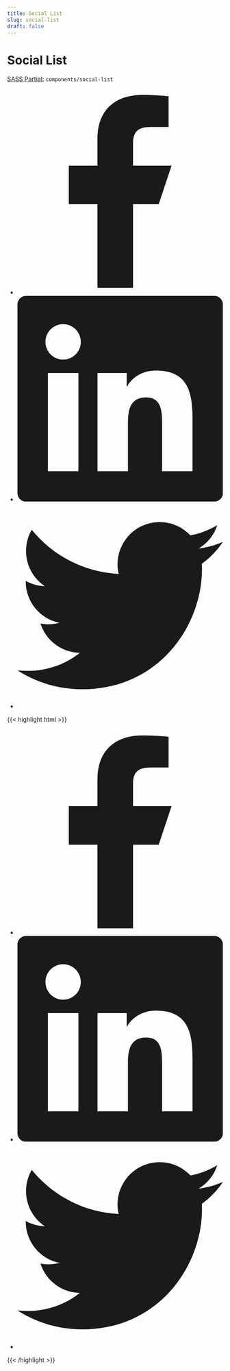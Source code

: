 ```yaml
---
title: Social List
slug: social-list
draft: false
---
```


<!-- Header -->
<div class="styleguide__content border-b border-oat-light pb-8 mb-12">
  <h1>Social List</h1>
  <p><u>SASS Partial:</u> <code>components/social-list</code></p>
</div>

      
<!-- Result -->
<div class="styleguide__result">
<ul class="social-list | mt-3" role="menubar">
    <li>
        <a aria-label="Facebook" href=""><span class="icon | icon--fb"><svg viewbox="0 0 32 32" xmlns="http://www.w3.org/2000/svg">
        <path d="M12.46218,31V18H8v-6h4.46218V7.80998C12.46218,3.24577,15.35166,1,19.42325,1 c1.95033,0,3.62655,0.1452,4.11504,0.21011v4.76987l-2.82387,0.00128C18.50007,5.98127,18,7.0335,18,8.57757V12h6l-2,6h-4v13 H12.46218z" fill="currentColor"></path></svg></span></a>
    </li>
    <li>
        <a aria-label="Linked In" href=""><span class="icon | icon--linkedin"><svg viewbox="0 0 32 32" xmlns="http://www.w3.org/2000/svg">
        <path d="M30.66667,0H1.33333C0.59695,0,0,0.59695,0,1.33333v29.33333C0,31.40305,0.59695,32,1.33333,32h29.33333 C31.40305,32,32,31.40305,32,30.66667V1.33333C32,0.59695,31.40305,0,30.66667,0z M9.49262,27.26738H4.74176V11.99653h4.75086 V27.26738z M7.1185,9.91013c-1.5243,0-2.75347-1.23305-2.75347-2.75258c0-1.5191,1.22916-2.75218,2.75347-2.75218 c1.51823,0,2.75084,1.23308,2.75084,2.75218C9.86933,8.67708,8.63673,9.91013,7.1185,9.91013z M27.26871,27.26738h-4.74569v-7.42622 c0-1.77085-0.0304-4.04907-2.46613-4.04907c-2.4696,0-2.8464,1.93013-2.8464,3.92231v7.55298h-4.74045V11.99653h4.54951v2.08764 h0.06507c0.6328-1.20053,2.18142-2.46658,4.49049-2.46658c4.80551,0,5.6936,3.16196,5.6936,7.27476V27.26738z" fill="currentColor"></path></svg></span></a>
    </li>
    <li>
        <a aria-label="Linked In" href=""><span class="icon | icon--linkedin"><svg viewbox="0 0 32 32" xmlns="http://www.w3.org/2000/svg">
        <path d="M32,6.07561c-1.17735,0.52214-2.44259,0.87512-3.77071,1.03378 c1.35555-0.81248,2.39653-2.09911,2.88667-3.63218c-1.26845,0.75237-2.67349,1.29874-4.16896,1.5932 c-1.19757-1.276-2.90382-2.07328-4.79203-2.07328c-3.6259,0-6.56538,2.93949-6.56538,6.56504 c0,0.51461,0.05807,1.0156,0.16997,1.49615C10.30329,10.78454,5.46576,8.17083,2.2277,4.19882 C1.66258,5.16848,1.33887,6.29621,1.33887,7.49939c0,2.27766,1.15906,4.28716,2.92062,5.46451 C3.1833,12.92984,2.171,12.63447,1.28582,12.14272c-0.00046,0.02744-0.00056,0.05487-0.00056,0.08253 c0,3.18096,2.26302,5.83445,5.2664,6.43754C6.00071,18.81275,5.42072,18.893,4.82199,18.893 c-0.42305,0-0.83433-0.04115-1.2352-0.11774c0.83546,2.60823,3.26,4.50639,6.13286,4.55943 c-2.24691,1.76077-5.07769,2.81032-8.15355,2.81032c-0.52993,0-1.05253-0.03109-1.5661-0.09167 c2.90543,1.86272,6.35632,2.94954,10.06382,2.94954c12.07582,0,18.67926-10.00381,18.67926-18.67944 c0-0.28463-0.00639-0.56776-0.01897-0.8493C30.00674,8.54849,31.11985,7.39218,32,6.07561z" fill="currentColor"></path></svg></span></a>
    </li>
</ul>
</div>

<!-- Markup -->
{{< highlight html  >}}
<ul class="social-list | mt-3" role="menubar">
			<li>
				<a aria-label="Facebook" href=""><span class="icon | icon--fb"><svg viewbox="0 0 32 32" xmlns="http://www.w3.org/2000/svg">
				<path d="M12.46218,31V18H8v-6h4.46218V7.80998C12.46218,3.24577,15.35166,1,19.42325,1 c1.95033,0,3.62655,0.1452,4.11504,0.21011v4.76987l-2.82387,0.00128C18.50007,5.98127,18,7.0335,18,8.57757V12h6l-2,6h-4v13 H12.46218z" fill="currentColor"></path></svg></span></a>
			</li>
			<li>
				<a aria-label="Linked In" href=""><span class="icon | icon--linkedin"><svg viewbox="0 0 32 32" xmlns="http://www.w3.org/2000/svg">
				<path d="M30.66667,0H1.33333C0.59695,0,0,0.59695,0,1.33333v29.33333C0,31.40305,0.59695,32,1.33333,32h29.33333 C31.40305,32,32,31.40305,32,30.66667V1.33333C32,0.59695,31.40305,0,30.66667,0z M9.49262,27.26738H4.74176V11.99653h4.75086 V27.26738z M7.1185,9.91013c-1.5243,0-2.75347-1.23305-2.75347-2.75258c0-1.5191,1.22916-2.75218,2.75347-2.75218 c1.51823,0,2.75084,1.23308,2.75084,2.75218C9.86933,8.67708,8.63673,9.91013,7.1185,9.91013z M27.26871,27.26738h-4.74569v-7.42622 c0-1.77085-0.0304-4.04907-2.46613-4.04907c-2.4696,0-2.8464,1.93013-2.8464,3.92231v7.55298h-4.74045V11.99653h4.54951v2.08764 h0.06507c0.6328-1.20053,2.18142-2.46658,4.49049-2.46658c4.80551,0,5.6936,3.16196,5.6936,7.27476V27.26738z" fill="currentColor"></path></svg></span></a>
			</li>
			<li>
				<a aria-label="Linked In" href=""><span class="icon | icon--linkedin"><svg viewbox="0 0 32 32" xmlns="http://www.w3.org/2000/svg">
				<path d="M32,6.07561c-1.17735,0.52214-2.44259,0.87512-3.77071,1.03378 c1.35555-0.81248,2.39653-2.09911,2.88667-3.63218c-1.26845,0.75237-2.67349,1.29874-4.16896,1.5932 c-1.19757-1.276-2.90382-2.07328-4.79203-2.07328c-3.6259,0-6.56538,2.93949-6.56538,6.56504 c0,0.51461,0.05807,1.0156,0.16997,1.49615C10.30329,10.78454,5.46576,8.17083,2.2277,4.19882 C1.66258,5.16848,1.33887,6.29621,1.33887,7.49939c0,2.27766,1.15906,4.28716,2.92062,5.46451 C3.1833,12.92984,2.171,12.63447,1.28582,12.14272c-0.00046,0.02744-0.00056,0.05487-0.00056,0.08253 c0,3.18096,2.26302,5.83445,5.2664,6.43754C6.00071,18.81275,5.42072,18.893,4.82199,18.893 c-0.42305,0-0.83433-0.04115-1.2352-0.11774c0.83546,2.60823,3.26,4.50639,6.13286,4.55943 c-2.24691,1.76077-5.07769,2.81032-8.15355,2.81032c-0.52993,0-1.05253-0.03109-1.5661-0.09167 c2.90543,1.86272,6.35632,2.94954,10.06382,2.94954c12.07582,0,18.67926-10.00381,18.67926-18.67944 c0-0.28463-0.00639-0.56776-0.01897-0.8493C30.00674,8.54849,31.11985,7.39218,32,6.07561z" fill="currentColor"></path></svg></span></a>
			</li>
		</ul>
{{< /highlight >}}
        

